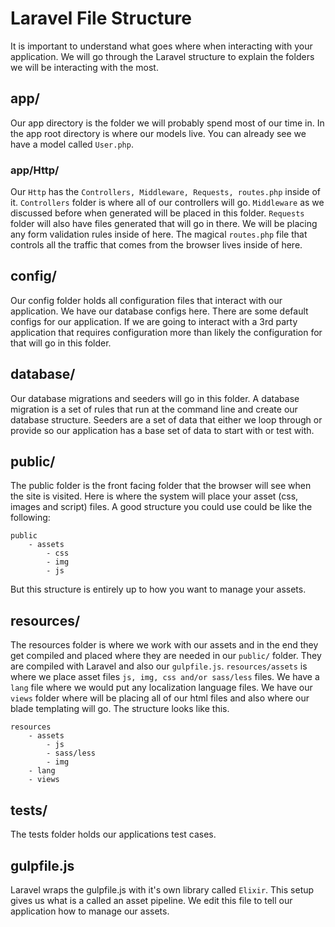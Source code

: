# Laravel File Structure

It is important to understand what goes where when interacting with your application. We will go through the Laravel structure to explain the folders we will be interacting with the most.

## app/

Our app directory is the folder we will probably spend most of our time in. In the app root directory is where our models live. You can already see we have a model called `User.php`.

### app/Http/

Our `Http` has the `Controllers, Middleware, Requests, routes.php` inside of it. `Controllers` folder is where all of our controllers will go. `Middleware` as we discussed before when generated will be placed in this folder. `Requests` folder will also have files generated that will go in there. We will be placing any form validation rules inside of here. The magical `routes.php` file that controls all the traffic that comes from the browser lives inside of here.

## config/

Our config folder holds all configuration files that interact with our application. We have our database configs here. There are some default configs for our application. If we are going to interact with a 3rd party application that requires configuration more than likely the configuration for that will go in this folder.

## database/

Our database migrations and seeders will go in this folder. A database migration is a set of rules that run at the command line and create our database structure. Seeders are a set of data that either we loop through or provide so our application has a base set of data to start with or test with.

## public/

The public folder is the front facing folder that the browser will see when the site is visited. Here is where the system will place your asset (css, images and script) files. A good structure you could use could be like the following:

```
public
	- assets
		- css
		- img
		- js
```
But this structure is entirely up to how you want to manage your assets.

## resources/

The resources folder is where we work with our assets and in the end they get compiled and placed where they are needed in our `public/` folder. They are compiled with Laravel and also our `gulpfile.js`. `resources/assets` is where we place asset files `js, img, css and/or sass/less` files. We have a `lang` file where we would put any localization language files. We have our `views` folder where will be placing all of our html files and also where our blade templating will go. The structure looks like this.

```
resources
	- assets
		- js
		- sass/less
		- img
	- lang
	- views
```

## tests/

The tests folder holds our applications test cases.

## gulpfile.js

Laravel wraps the gulpfile.js with it's own library called `Elixir`. This setup gives us what is a called an asset pipeline. We edit this file to tell our application how to manage our assets.

